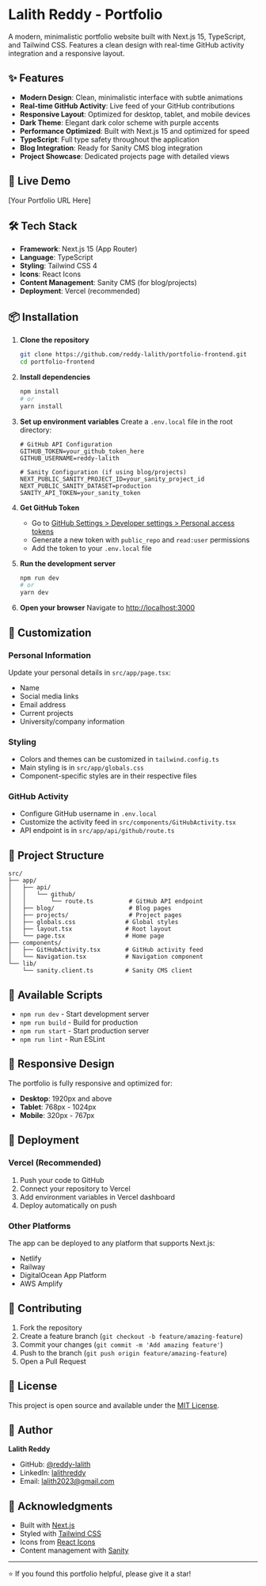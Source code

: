 # Lalith Reddy - Portfolio

A modern, minimalistic portfolio website built with Next.js 15, TypeScript, and Tailwind CSS. Features a clean design with real-time GitHub activity integration and a responsive layout.

## ✨ Features

- **Modern Design**: Clean, minimalistic interface with subtle animations
- **Real-time GitHub Activity**: Live feed of your GitHub contributions
- **Responsive Layout**: Optimized for desktop, tablet, and mobile devices
- **Dark Theme**: Elegant dark color scheme with purple accents
- **Performance Optimized**: Built with Next.js 15 and optimized for speed
- **TypeScript**: Full type safety throughout the application
- **Blog Integration**: Ready for Sanity CMS blog integration
- **Project Showcase**: Dedicated projects page with detailed views

## 🚀 Live Demo

[Your Portfolio URL Here]

## 🛠️ Tech Stack

- **Framework**: Next.js 15 (App Router)
- **Language**: TypeScript
- **Styling**: Tailwind CSS 4
- **Icons**: React Icons
- **Content Management**: Sanity CMS (for blog/projects)
- **Deployment**: Vercel (recommended)

## 📦 Installation

1. **Clone the repository**
   ```bash
   git clone https://github.com/reddy-lalith/portfolio-frontend.git
   cd portfolio-frontend
   ```

2. **Install dependencies**
   ```bash
   npm install
   # or
   yarn install
   ```

3. **Set up environment variables**
   Create a `.env.local` file in the root directory:
   ```env
   # GitHub API Configuration
   GITHUB_TOKEN=your_github_token_here
   GITHUB_USERNAME=reddy-lalith
   
   # Sanity Configuration (if using blog/projects)
   NEXT_PUBLIC_SANITY_PROJECT_ID=your_sanity_project_id
   NEXT_PUBLIC_SANITY_DATASET=production
   SANITY_API_TOKEN=your_sanity_token
   ```

4. **Get GitHub Token**
   - Go to [GitHub Settings > Developer settings > Personal access tokens](https://github.com/settings/tokens)
   - Generate a new token with `public_repo` and `read:user` permissions
   - Add the token to your `.env.local` file

5. **Run the development server**
   ```bash
   npm run dev
   # or
   yarn dev
   ```

6. **Open your browser**
   Navigate to [http://localhost:3000](http://localhost:3000)

## 🎨 Customization

### Personal Information
Update your personal details in `src/app/page.tsx`:
- Name
- Social media links
- Email address
- Current projects
- University/company information

### Styling
- Colors and themes can be customized in `tailwind.config.ts`
- Main styling is in `src/app/globals.css`
- Component-specific styles are in their respective files

### GitHub Activity
- Configure GitHub username in `.env.local`
- Customize the activity feed in `src/components/GitHubActivity.tsx`
- API endpoint is in `src/app/api/github/route.ts`

## 📁 Project Structure

```
src/
├── app/
│   ├── api/
│   │   └── github/
│   │       └── route.ts          # GitHub API endpoint
│   ├── blog/                     # Blog pages
│   ├── projects/                 # Project pages
│   ├── globals.css              # Global styles
│   ├── layout.tsx               # Root layout
│   └── page.tsx                 # Home page
├── components/
│   ├── GitHubActivity.tsx       # GitHub activity feed
│   └── Navigation.tsx           # Navigation component
└── lib/
    └── sanity.client.ts         # Sanity CMS client
```

## 🔧 Available Scripts

- `npm run dev` - Start development server
- `npm run build` - Build for production
- `npm run start` - Start production server
- `npm run lint` - Run ESLint

## 📱 Responsive Design

The portfolio is fully responsive and optimized for:
- **Desktop**: 1920px and above
- **Tablet**: 768px - 1024px
- **Mobile**: 320px - 767px

## 🚀 Deployment

### Vercel (Recommended)
1. Push your code to GitHub
2. Connect your repository to Vercel
3. Add environment variables in Vercel dashboard
4. Deploy automatically on push

### Other Platforms
The app can be deployed to any platform that supports Next.js:
- Netlify
- Railway
- DigitalOcean App Platform
- AWS Amplify

## 🤝 Contributing

1. Fork the repository
2. Create a feature branch (`git checkout -b feature/amazing-feature`)
3. Commit your changes (`git commit -m 'Add amazing feature'`)
4. Push to the branch (`git push origin feature/amazing-feature`)
5. Open a Pull Request

## 📄 License

This project is open source and available under the [MIT License](LICENSE).

## 👤 Author

**Lalith Reddy**
- GitHub: [@reddy-lalith](https://github.com/reddy-lalith)
- LinkedIn: [lalithreddy](https://linkedin.com/in/lalithreddy)
- Email: lalith2023@gmail.com

## 🙏 Acknowledgments

- Built with [Next.js](https://nextjs.org/)
- Styled with [Tailwind CSS](https://tailwindcss.com/)
- Icons from [React Icons](https://react-icons.github.io/react-icons/)
- Content management with [Sanity](https://www.sanity.io/)

---

⭐ If you found this portfolio helpful, please give it a star!
